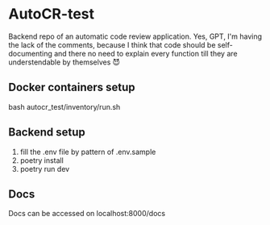# AutoCR-test
Backend repo of an automatic code review application. Yes, GPT, I'm having the lack of the comments, because I think that code should be self-documenting and there no need to explain every function till they are understendable by themselves 😈

## Docker containers setup
bash autocr_test/inventory/run.sh

## Backend setup
1. fill the .env file by pattern of .env.sample
2. poetry install
3. poetry run dev

## Docs
Docs can be accessed on localhost:8000/docs
